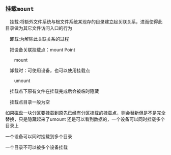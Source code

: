 ## `挂载mount`


&ensp;&ensp;挂载:将额外文件系统与根文件系统某现存的目录建立起关联关系，进而使得此 目录做为其它文件访问入口的行为 

&ensp;&ensp;卸载:为解除此关联关系的过程 

&ensp;&ensp;把设备关联挂载点：mount Point 

&ensp;&ensp;&ensp;&ensp;mount 

&ensp;&ensp;卸载时：可使用设备，也可以使用挂载点 

&ensp;&ensp;&ensp;&ensp;umount 

&ensp;&ensp;挂载点下原有文件在挂载完成后会被临时隐藏 

&ensp;&ensp;挂载点目录一般为空

如果磁盘一块分区要挂载到原先已经有分区挂载的挂载点，则会替新但是不是完全替换，只是隐藏起来了umount 还是可以看到数据的，一个设备可以同时挂载多个目录上

一个设备可以同时挂载到多个目录

一个目录不可以被多个设备挂载